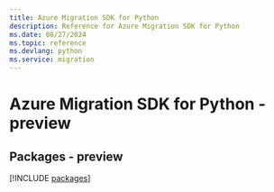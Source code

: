 ```yaml
---
title: Azure Migration SDK for Python
description: Reference for Azure Migration SDK for Python
ms.date: 08/27/2024
ms.topic: reference
ms.devlang: python
ms.service: migration
---
```

# Azure Migration SDK for Python - preview
## Packages - preview
[!INCLUDE [packages](migration-index.md)]